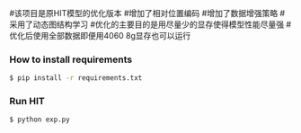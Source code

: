 #该项目是原HIT模型的优化版本
#增加了相对位置编码
#增加了数据增强策略
#采用了动态图结构学习
#优化的主要目的是用尽量少的显存使得模型性能尽量强
#优化后使用全部数据即便用4060 8g显存也可以运行


### How to install requirements
```sh
$ pip install -r requirements.txt
```

### Run HIT 
```
$ python exp.py
```





